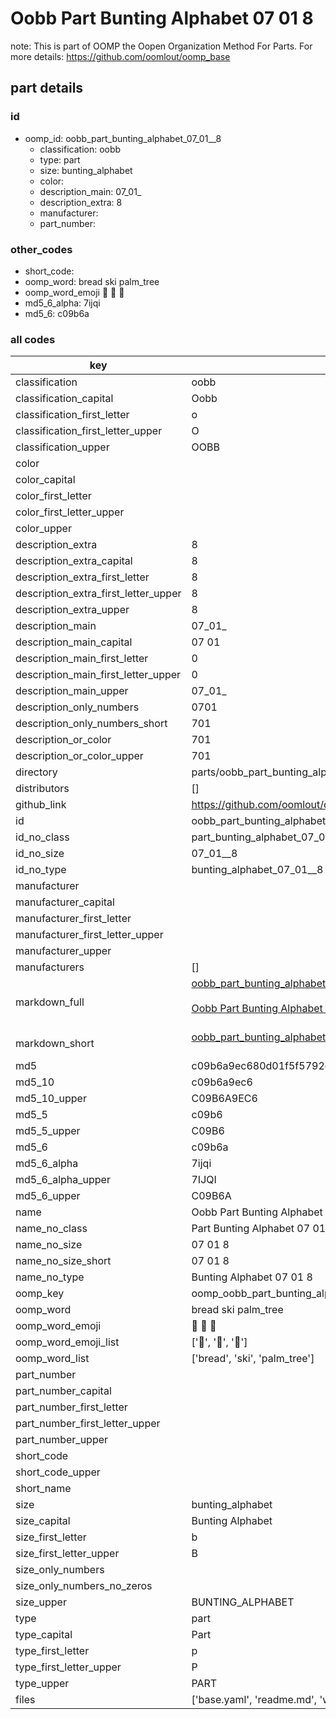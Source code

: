 # Oobb Part Bunting Alphabet 07 01  8  

note: This is part of OOMP the Oopen Organization Method For Parts. For more details: https://github.com/oomlout/oomp_base

##  part details





### id
* oomp_id: oobb_part_bunting_alphabet_07_01__8
  * classification: oobb
  * type: part
  * size: bunting_alphabet
  * color: 
  * description_main: 07_01_
  * description_extra: 8
  * manufacturer: 
  * part_number: 

### other_codes
* short_code: 
* oomp_word: bread ski palm_tree
* oomp_word_emoji :bread: :ski: :palm_tree:
* md5_6_alpha: 7ijqi
* md5_6: c09b6a

### all codes 
| key | value |  
| --- | --- |  
| classification | oobb |  
| classification_capital | Oobb |  
| classification_first_letter | o |  
| classification_first_letter_upper | O |  
| classification_upper | OOBB |  
| color |  |  
| color_capital |  |  
| color_first_letter |  |  
| color_first_letter_upper |  |  
| color_upper |  |  
| description_extra | 8 |  
| description_extra_capital | 8 |  
| description_extra_first_letter | 8 |  
| description_extra_first_letter_upper | 8 |  
| description_extra_upper | 8 |  
| description_main | 07_01_ |  
| description_main_capital | 07 01  |  
| description_main_first_letter | 0 |  
| description_main_first_letter_upper | 0 |  
| description_main_upper | 07_01_ |  
| description_only_numbers | 0701 |  
| description_only_numbers_short | 701 |  
| description_or_color | 701 |  
| description_or_color_upper | 701 |  
| directory | parts/oobb_part_bunting_alphabet_07_01__8 |  
| distributors | [] |  
| github_link | https://github.com/oomlout/oomlout_oomp_part_src/tree/main/parts/oobb_part_bunting_alphabet_07_01__8/working |  
| id | oobb_part_bunting_alphabet_07_01__8 |  
| id_no_class | part_bunting_alphabet_07_01__8 |  
| id_no_size | 07_01__8 |  
| id_no_type | bunting_alphabet_07_01__8 |  
| manufacturer |  |  
| manufacturer_capital |  |  
| manufacturer_first_letter |  |  
| manufacturer_first_letter_upper |  |  
| manufacturer_upper |  |  
| manufacturers | [] |  
| markdown_full | [oobb_part_bunting_alphabet_07_01__8](https://github.com/oomlout/oomlout_oomp_part_src/tree/main/parts/oobb_part_bunting_alphabet_07_01__8/working)<br>[](https://github.com/oomlout/oomlout_oomp_part_src/tree/main/parts/oobb_part_bunting_alphabet_07_01__8/working)<br>[Oobb Part Bunting Alphabet 07 01  8](https://github.com/oomlout/oomlout_oomp_part_src/tree/main/parts/oobb_part_bunting_alphabet_07_01__8/working)<br><br> |  
| markdown_short | [oobb_part_bunting_alphabet_07_01__8](https://github.com/oomlout/oomlout_oomp_part_src/tree/main/parts/oobb_part_bunting_alphabet_07_01__8/working)<br><br> |  
| md5 | c09b6a9ec680d01f5f5792c20e772b57 |  
| md5_10 | c09b6a9ec6 |  
| md5_10_upper | C09B6A9EC6 |  
| md5_5 | c09b6 |  
| md5_5_upper | C09B6 |  
| md5_6 | c09b6a |  
| md5_6_alpha | 7ijqi |  
| md5_6_alpha_upper | 7IJQI |  
| md5_6_upper | C09B6A |  
| name | Oobb Part Bunting Alphabet 07 01  8 |  
| name_no_class | Part Bunting Alphabet 07 01  8 |  
| name_no_size | 07 01  8 |  
| name_no_size_short | 07 01  8 |  
| name_no_type | Bunting Alphabet 07 01  8 |  
| oomp_key | oomp_oobb_part_bunting_alphabet_07_01__8 |  
| oomp_word | bread ski palm_tree |  
| oomp_word_emoji | :bread: :ski: :palm_tree: |  
| oomp_word_emoji_list | [':bread:', ':ski:', ':palm_tree:'] |  
| oomp_word_list | ['bread', 'ski', 'palm_tree'] |  
| part_number |  |  
| part_number_capital |  |  
| part_number_first_letter |  |  
| part_number_first_letter_upper |  |  
| part_number_upper |  |  
| short_code |  |  
| short_code_upper |  |  
| short_name |  |  
| size | bunting_alphabet |  
| size_capital | Bunting Alphabet |  
| size_first_letter | b |  
| size_first_letter_upper | B |  
| size_only_numbers |  |  
| size_only_numbers_no_zeros |  |  
| size_upper | BUNTING_ALPHABET |  
| type | part |  
| type_capital | Part |  
| type_first_letter | p |  
| type_first_letter_upper | P |  
| type_upper | PART |  
| files | ['base.yaml', 'readme.md', 'working.json', 'working.yaml'] |  
